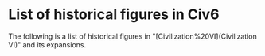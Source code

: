 # List of historical figures in Civ6

The following is a list of historical figures in "[Civilization%20VI](Civilization VI)" and its expansions. 